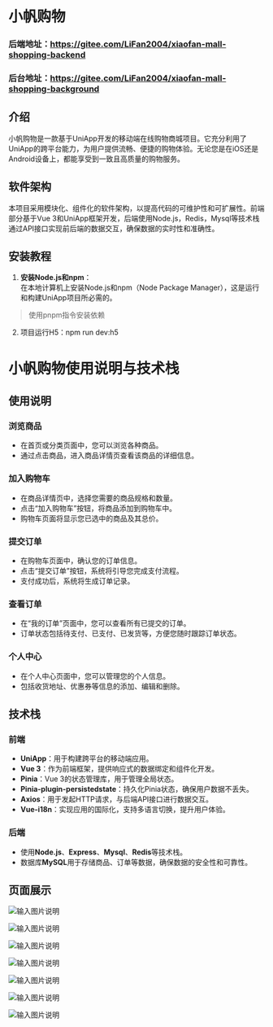 # 小帆购物

### 后端地址：https://gitee.com/LiFan2004/xiaofan-mall-shopping-backend
### 后台地址：https://gitee.com/LiFan2004/xiaofan-mall-shopping-background

## 介绍

小帆购物是一款基于UniApp开发的移动端在线购物商城项目。它充分利用了UniApp的跨平台能力，为用户提供流畅、便捷的购物体验。无论您是在iOS还是Android设备上，都能享受到一致且高质量的购物服务。

## 软件架构

本项目采用模块化、组件化的软件架构，以提高代码的可维护性和可扩展性。前端部分基于Vue 3和UniApp框架开发，后端使用Node.js，Redis，Mysql等技术栈通过API接口实现前后端的数据交互，确保数据的实时性和准确性。

## 安装教程

1. **安装Node.js和npm**：  
   在本地计算机上安装Node.js和npm（Node Package Manager），这是运行和构建UniApp项目所必需的。
> 使用pnpm指令安装依赖
2. 项目运行H5：npm run dev:h5

# 小帆购物使用说明与技术栈

## 使用说明

### 浏览商品
- 在首页或分类页面中，您可以浏览各种商品。
- 通过点击商品，进入商品详情页查看该商品的详细信息。

### 加入购物车
- 在商品详情页中，选择您需要的商品规格和数量。
- 点击“加入购物车”按钮，将商品添加到购物车中。
- 购物车页面将显示您已选中的商品及其总价。

### 提交订单
- 在购物车页面中，确认您的订单信息。
- 点击“提交订单”按钮，系统将引导您完成支付流程。
- 支付成功后，系统将生成订单记录。

### 查看订单
- 在“我的订单”页面中，您可以查看所有已提交的订单。
- 订单状态包括待支付、已支付、已发货等，方便您随时跟踪订单状态。

### 个人中心
- 在个人中心页面中，您可以管理您的个人信息。
- 包括收货地址、优惠券等信息的添加、编辑和删除。

## 技术栈

### 前端
- **UniApp**：用于构建跨平台的移动端应用。
- **Vue 3**：作为前端框架，提供响应式的数据绑定和组件化开发。
- **Pinia**：Vue 3的状态管理库，用于管理全局状态。
- **Pinia-plugin-persistedstate**：持久化Pinia状态，确保用户数据不丢失。
- **Axios**：用于发起HTTP请求，与后端API接口进行数据交互。
- **Vue-i18n**：实现应用的国际化，支持多语言切换，提升用户体验。

### 后端
- 使用**Node.js**、**Express**、**Mysql**、**Redis**等技术栈。
- 数据库**MySQL**用于存储商品、订单等数据，确保数据的安全性和可靠性。

## 页面展示

![输入图片说明](src/static/images/image.png)

![输入图片说明](src/static/images/image1.png)

![输入图片说明](src/static/images/image2.png)

![输入图片说明](src/static/images/image4.png)

![输入图片说明](src/static/images/image7.png)

![输入图片说明](src/static/images/image8.png)

![输入图片说明](src/static/images/image9.png)

